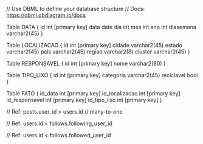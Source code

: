 // Use DBML to define your database structure
// Docs: https://dbml.dbdiagram.io/docs

Table DATA {
  id int [primary key]
  data date
  dia int
  mes int
  ano int
  diasemana varchar2(45) 
}

Table LOCALIZACAO {
  id int [primary key]
  cidade varchar2(45)
  estado varchar2(45)
  pais varchar2(45)
  regiao varchar2(8)
  cluster varchar2(45)
}

Table RESPONSAVEL {
  id int [primary key]
  nome varchar2(80)
}

Table TIPO_LIXO {
  id int [primary key]
  categoria varchar2(45)
  reciclavel bool
}

Table FATO {
  id_data int [primary key]
  id_localizacao int [primary key]
  id_responsavel int [primary key]
  id_tipo_lixo int [primary key]
}

// Ref: posts.user_id > users.id // many-to-one

// Ref: users.id < follows.following_user_id

// Ref: users.id < follows.followed_user_id

